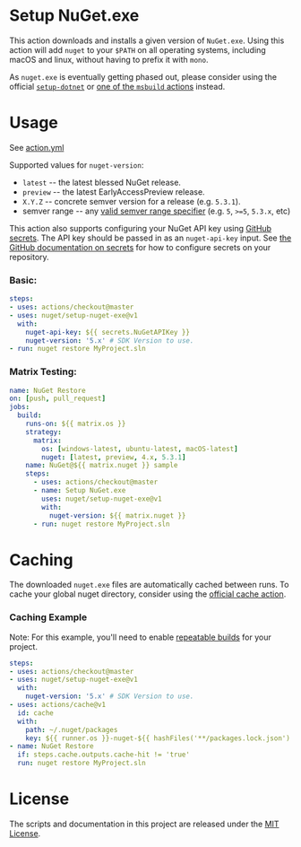 # Setup NuGet.exe

This action downloads and installs a given version of `NuGet.exe`. Using this
action will add `nuget` to your `$PATH` on all operating systems, including
macOS and linux, without having to prefix it with `mono`.

As `nuget.exe` is eventually getting phased out, please consider using the
official [`setup-dotnet`](https://github.com/actions/setup-dotnet) or
[one of the `msbuild` actions](https://github.com/marketplace?utf8=%E2%9C%93&query=msbuild)
instead.

# Usage

See [action.yml](action.yml)

Supported values for `nuget-version`:

* `latest` -- the latest blessed NuGet release.
* `preview` -- the latest EarlyAccessPreview release.
* `X.Y.Z` -- concrete semver version for a release (e.g. `5.3.1`).
* semver range -- any [valid semver range specifier](https://github.com/npm/node-semver#ranges) (e.g. `5`, `>=5`, `5.3.x`, etc)

This action also supports configuring your NuGet API key using
[GitHub secrets](https://help.github.com/en/actions/automating-your-workflow-with-github-actions/creating-and-using-encrypted-secrets).
The API key should be passed in as an `nuget-api-key` input. See
[the GitHub documentation on secrets](https://help.github.com/en/actions/automating-your-workflow-with-github-actions/creating-and-using-encrypted-secrets#creating-encrypted-secrets)
for how to configure secrets on your repository.

### Basic:

```yaml
steps:
- uses: actions/checkout@master
- uses: nuget/setup-nuget-exe@v1
  with:
    nuget-api-key: ${{ secrets.NuGetAPIKey }}
    nuget-version: '5.x' # SDK Version to use.
- run: nuget restore MyProject.sln
```

### Matrix Testing:

```yaml
name: NuGet Restore
on: [push, pull_request]
jobs:
  build:
    runs-on: ${{ matrix.os }}
    strategy:
      matrix:
        os: [windows-latest, ubuntu-latest, macOS-latest]
        nuget: [latest, preview, 4.x, 5.3.1]
    name: NuGet@${{ matrix.nuget }} sample
    steps:
      - uses: actions/checkout@master
      - name: Setup NuGet.exe
        uses: nuget/setup-nuget-exe@v1
        with:
          nuget-version: ${{ matrix.nuget }}
      - run: nuget restore MyProject.sln
```

# Caching

The downloaded `nuget.exe` files are automatically cached between runs. To cache
your global nuget directory, consider using the [official cache action](https://github.com/actions/cache/blob/master/examples.md#c---nuget).

### Caching Example

Note: For this example, you'll need to enable [repeatable builds](https://devblogs.microsoft.com/nuget/enable-repeatable-package-restores-using-a-lock-file/) for your project.

```yaml
steps:
- uses: actions/checkout@master
- uses: nuget/setup-nuget-exe@v1
  with:
    nuget-version: '5.x' # SDK Version to use.
- uses: actions/cache@v1
  id: cache
  with:
    path: ~/.nuget/packages
    key: ${{ runner.os }}-nuget-${{ hashFiles('**/packages.lock.json') }}
- name: NuGet Restore
  if: steps.cache.outputs.cache-hit != 'true'
  run: nuget restore MyProject.sln
```

# License

The scripts and documentation in this project are released under the [MIT License](LICENSE).